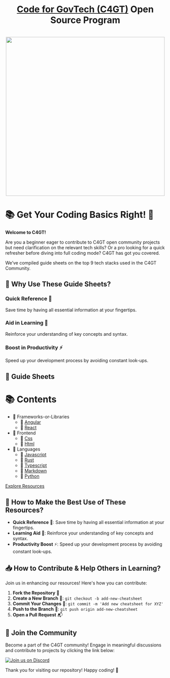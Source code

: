 <h1 align="center"><a href="https://codeforgovtech.in/">Code for GovTech (C4GT)</a> Open Source Program</h1>

<br/>
<a href="https://codeforgovtech.in/"></a>
<div align="Center"><img src="https://static.wixstatic.com/media/060b0c_8029055ce0074bfaa4bb6d9f1c2c33d2~mv2.png/v1/fill/w_2266,h_2168,al_c,q_95,usm_0.66_1.00_0.01,enc_auto/060b0c_8029055ce0074bfaa4bb6d9f1c2c33d2~mv2.png" height ="500" align="Center"/>
<br>
</div>


# 📚 Get Your Coding Basics Right! 🎉

**Welcome to C4GT!**

Are you a beginner eager to contribute to C4GT open community projects but need clarification on the relevant tech skills? Or a pro looking for a quick refresher before diving into full coding mode? C4GT has got you covered.

We’ve compiled guide sheets on the top 9 tech stacks used in the C4GT Community.

## 🚀 Why Use These Guide Sheets?

### Quick Reference 📌
Save time by having all essential information at your fingertips.

### Aid in Learning 📖
Reinforce your understanding of key concepts and syntax.

### Boost in Productivity ⚡
Speed up your development process by avoiding constant look-ups.

## 📑 Guide Sheets
<!-- CONTENTS -->
# 📚 Contents

- 📂 Frameworks-or-Libraries
  - 📄 [Angular](./Frameworks-or-Libraries/Angular.md)
  - 📄 [React](./Frameworks-or-Libraries/React.md)
- 📂 Frontend
  - 📄 [Css](./Frontend/CSS.md)
  - 📄 [Html](./Frontend/html.md)
- 📂 Languages
  - 📄 [Javascript](./Languages/Javascript.md)
  - 📄 [Rust](./Languages/RUST.md)
  - 📄 [Typescript](./Languages/Typescript.md)
  - 📄 [Markdown](./Languages/markdown.md)
  - 📄 [Python](./Languages/python.md)
<!-- END CONTENTS -->
[Explore Resources](./resources.html)

## 🌟 How to Make the Best Use of These Resources?

- **Quick Reference** 📌: Save time by having all essential information at your fingertips.
- **Learning Aid** 📖: Reinforce your understanding of key concepts and syntax.
- **Productivity Boost** ⚡: Speed up your development process by avoiding constant look-ups.

## 📥 How to Contribute & Help Others in Learning?

Join us in enhancing our resources! Here's how you can contribute:

1. **Fork the Repository** 🍴
2. **Create a New Branch** 🔀: `git checkout -b add-new-cheatsheet`
3. **Commit Your Changes** 💾: `git commit -m 'Add new cheatsheet for XYZ'`
4. **Push to the Branch** 🚢: `git push origin add-new-cheatsheet`
5. **Open a Pull Request** 📬

## 💬 Join the Community

Become a part of the C4GT community! Engage in meaningful discussions and contribute to projects by clicking the link below:

[![Join us on Discord](https://img.shields.io/badge/Join%20us%20on-Discord-7289da)](https://discord.gg/V3Aa9qk4Wt)

Thank you for visiting our repository! Happy coding! 🚀
